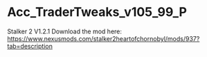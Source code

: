 # Acc_TraderTweaks_v105_99_P
 Stalker 2 V1.2.1
 Download the mod here: https://www.nexusmods.com/stalker2heartofchornobyl/mods/937?tab=description
